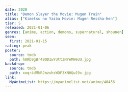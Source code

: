 ```yaml
---
date: 2020
title: "Demon Slayer the Movie: Mugen Train"
alias: ["Kimetsu no Yaiba Movie: Mugen Ressha-hen"]
tier: S
released: 2021-01-06
genres: [anime, action, demons, supernatural, shounen]
seen:
  first: 2021-01-15
rating: peak
poster:
  source: tmdb
  path: h8Rb9gBr48ODIwYUttZNYeMWeUU.jpg
backdrop:
  source: tmdb
  path: xoqr4dMbRJnzuhsWDF3XNHQwJ9x.jpg
link:
  MyAnimeList: https://myanimelist.net/anime/40456
---
```

